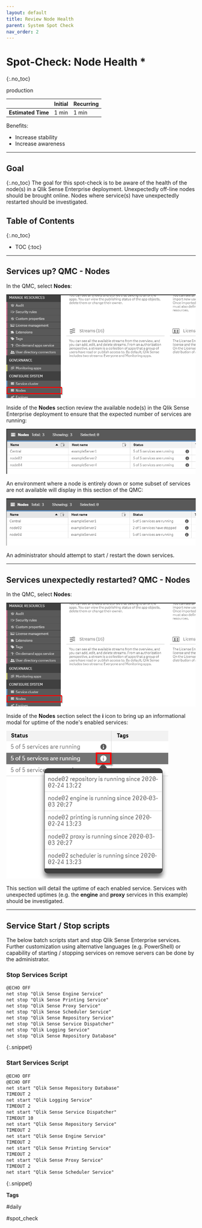 ```yaml
---
layout: default
title: Review Node Health
parent: System Spot Check
nav_order: 2
---
```


# Spot-Check: Node Health <i class="fas fa-file-code fa-xs" title="API | Script Optional"></i>*
{:.no_toc}

<span class="label prod">production</span>

|                                  		                    | Initial | Recurring  |
|---------------------------------------------------------|---------|------------|
| <i class="far fa-clock fa-sm"></i> **Estimated Time**   | 1 min   | 1 min      |

Benefits:

  - Increase stability
  - Increase awareness
  
-------------------------

## Goal
{:.no_toc}
The goal for this spot-check is to be aware of the health of the node(s) in a Qlik Sense Enterprise deployment. Unexpectedly off-line nodes should be brought online. Nodes where service(s) have unexpectedly restarted should be investigated.

## Table of Contents
{:.no_toc}

* TOC
{:toc}
-------------------------

## Services up? QMC - Nodes

In the QMC, select **Nodes**:

[![nodes-1.png](images/nodes-1.png)](https://raw.githubusercontent.com/qs-admin-guide/qs-admin-guide/master/docs/system_spot_check/images/nodes-1.png)

Inside of the **Nodes** section review the available node(s) in the Qlik Sense Enterprise deployment to ensure that the expected number of services are running:

[![nodes-2.png](images/nodes-2.png)](https://raw.githubusercontent.com/qs-admin-guide/qs-admin-guide/master/docs/system_spot_check/images/nodes-2.png)

An environment where a node is entirely down or some subset of services are not available will display in this section of the QMC:

[![nodes-3.png](images/nodes-3.png)](https://raw.githubusercontent.com/qs-admin-guide/qs-admin-guide/master/docs/system_spot_check/images/nodes-3.png)

An administrator should attempt to start / restart the down services.

-------------------------

## Services unexpectedly restarted? QMC - Nodes

In the QMC, select **Nodes**:

[![nodes-1.png](images/nodes-1.png)](https://raw.githubusercontent.com/qs-admin-guide/qs-admin-guide/master/docs/system_spot_check/images/nodes-1.png)

Inside of the **Nodes** section select the **i** icon to bring up an informational modal for uptime of the node's enabled services:

[![nodes-4.png](images/nodes-4.png)](https://raw.githubusercontent.com/qs-admin-guide/qs-admin-guide/master/docs/system_spot_check/images/nodes-4.png)

This section will detail the uptime of each enabled service. Services with unexpected uptimes (e.g. the **engine** and **proxy** services in this example) should be investigated.

-------------------------

## Service Start / Stop scripts <i class="fas fa-file-code fa-xs" title="API | Requires Script"></i>

The below batch scripts start and stop Qlik Sense Enterprise services. Further customization using alternative languages (e.g. PowerShell) or capability of starting / stopping services on remove servers can be done by the administrator.

### Stop Services Script
```batch
@ECHO OFF
net stop "Qlik Sense Engine Service"
net stop "Qlik Sense Printing Service"
net stop "Qlik Sense Proxy Service"
net stop "Qlik Sense Scheduler Service"
net stop "Qlik Sense Repository Service"
net stop "Qlik Sense Service Dispatcher"
net stop "Qlik Logging Service"
net stop "Qlik Sense Repository Database"
```
{:.snippet}

### Start Services Script
```batch
@ECHO OFF
@ECHO OFF
net start "Qlik Sense Repository Database"
TIMEOUT 2
net start "Qlik Logging Service"
TIMEOUT 2
net start "Qlik Sense Service Dispatcher"
TIMEOUT 10
net start "Qlik Sense Repository Service"
TIMEOUT 2
net start "Qlik Sense Engine Service"
TIMEOUT 2
net start "Qlik Sense Printing Service"
TIMEOUT 2
net start "Qlik Sense Proxy Service"
TIMEOUT 2
net start "Qlik Sense Scheduler Service"
```
{:.snippet}

**Tags**

#daily

#spot_check

&nbsp;
